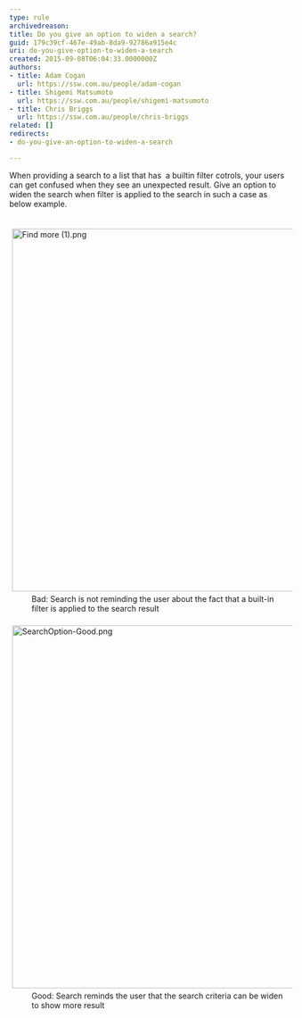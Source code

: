 ```yaml
---
type: rule
archivedreason: 
title: Do you give an option to widen a search?
guid: 179c39cf-467e-49ab-8da9-92786a915e4c
uri: do-you-give-option-to-widen-a-search
created: 2015-09-08T06:04:33.0000000Z
authors:
- title: Adam Cogan
  url: https://ssw.com.au/people/adam-cogan
- title: Shigemi Matsumoto
  url: https://ssw.com.au/people/shigemi-matsumoto
- title: Chris Briggs
  url: https://ssw.com.au/people/chris-briggs
related: []
redirects:
- do-you-give-an-option-to-widen-a-search

---
```



When providing a search to a list that has&#160; a builtin filter cotrols, your&#160;users can&#160;get confused when they see&#160;an unexpected result. Give an option to widen the search when filter is applied to the search in such a case as below example.
<br><excerpt class='endintro'></excerpt><br>
<div><img src="/SiteAssets/do-you-give-option-to-widen-a-search/Find%20more%20(1).png" alt="Find more (1).png" style="margin&#58;5px;width&#58;650px;" /><br></div><dd class="ssw15-rteElement-FigureBad"> Bad&#58; Search is&#160;not reminding the user about the fact that a&#160;built-in filter is applied to the search result <br></dd><div><br></div><div><img src="/SiteAssets/do-you-give-option-to-widen-a-search/SearchOption-Good.png" alt="SearchOption-Good.png" style="margin&#58;5px;width&#58;650px;" /><br></div><dd class="ssw15-rteElement-FigureGood">  Good&#58; Search reminds the user that the search criteria&#160;can be widen to show more result<br></dd><div><br></div><div><br></div><div><br></div>


